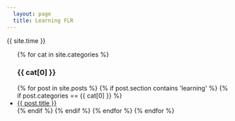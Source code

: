 ```yaml
---
  layout: page
  title: Learning FLR
---
```


{{ site.time }}

<ul>
	{% for cat in site.categories %}
    <h3>{{ cat[0] }}</h3>
  {% for post in site.posts %}
		{% if post.section contains 'learning' %}
		{% if post.categories == {{ cat[0] }} %}
    	<li>
	      <a href="{{ post.url }}">{{ post.title }}</a>
    	</li>
		{% endif %}
		{% endif %}
  {% endfor %}
	{% endfor %}
</ul>



